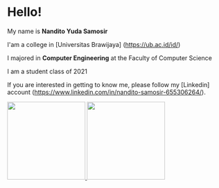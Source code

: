 # Hello!

My name is **Nandito Yuda Samosir**

I'am a college in [Universitas Brawijaya] (https://ub.ac.id/id/)

I majored in **Computer Engineering** at the Faculty of Computer Science

I am a student class of 2021

If you are interested in getting to know me, please follow my [Linkedin] account (https://www.linkedin.com/in/nandito-samosir-655306264/).

<p align="left">
<a href="https://github.com/nanditosamosir">
  <img height="180em" src="https://github-readme-stats-eight-theta.vercel.app/api?username=nanditosamosir&show_icons=true&theme=algolia&include_all_commits=true&count_private=true"/>
  <img height="180em" src="https://github-readme-stats-eight-theta.vercel.app/api/top-langs/?username=nanditosamosir&layout=compact&langs_count=8&theme=algolia"/>
</a>
</p>

<!--
**nanditosamosir/nanditosamosir** is a ✨ _special_ ✨ repository because its `README.md` (this file) appears on your GitHub profile.

Here are some ideas to get you started:

- 🔭 I’m currently working on ...
- 🌱 I’m currently learning ...
- 👯 I’m looking to collaborate on ...
- 🤔 I’m looking for help with ...
- 💬 Ask me about ...
- 📫 How to reach me: ...
- 😄 Pronouns: ...
- ⚡ Fun fact: ...
-->
